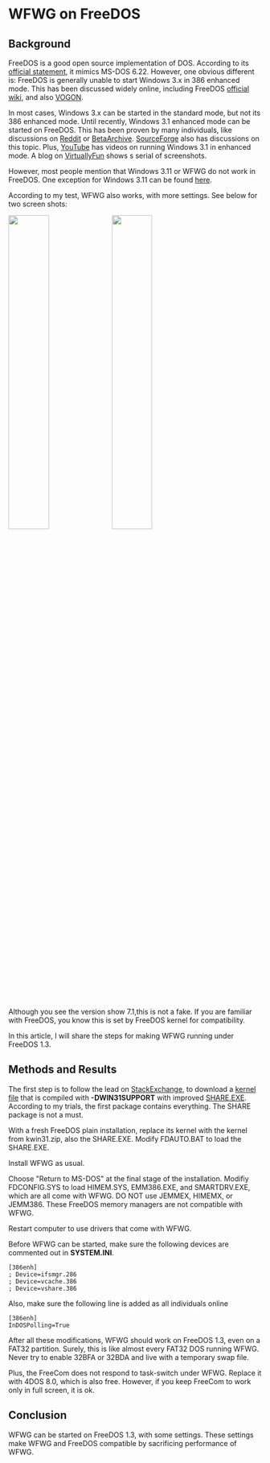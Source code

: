 # WFWG on FreeDOS

## Background
FreeDOS is a good open source implementation of DOS. According to its [official statement](http://wiki.freedos.org/wiki/index.php/FreeDOS_Spec), it mimics MS-DOS 6.22. However, one obvious different is: FreeDOS is generally unable to start Windows 3.x in 386 enhanced mode. This has been discussed widely online, including FreeDOS [official wiki](http://wiki.freedos.org/wiki/index.php/Windows), and also [VOGON](https://www.vogons.org/viewtopic.php?f=61&t=51577).

In most cases, Windows 3.x can be started in the standard mode, but not its 386 enhanced mode. Until recently, Windows 3.1 enhanced mode can be started on FreeDOS. This has been proven by many individuals, like discussions on [Reddit](https://www.reddit.com/r/FreeDos/comments/mv5nmj/is_it_possible_to_install_windows_31_on_freedos/) or [BetaArchive](https://www.betaarchive.com/forum/viewtopic.php?t=32105). [SourceForge](https://sourceforge.net/p/freedos/news/2021/07/windows-31-on-freedos/) also has discussions on this topic. Plus, [YouTube](https://www.youtube.com/watch?v=35OQjLYdvJ0) has videos on running Windows 3.1 in enhanced mode. A blog on [VirtuallyFun](https://virtuallyfun.com/2021/07/27/freedos-running-windows-3-1/) shows s serial of screenshots.

However, most people mention that Windows 3.11 or WFWG do not work in FreeDOS. One exception for Windows 3.11 can be found [here](https://danielectra.github.io/blog/windows-31-on-freedos). 

According to my test, WFWG also works, with more settings. See below for two screen shots:

<img src="https://github.com/pufengdu/RetroFuns/assets/5275359/2ef84b3a-6864-439e-a2fb-7c716f388d4e" width="40%" />

<img src="https://github.com/pufengdu/RetroFuns/assets/5275359/b99c8265-7fd0-4693-bdd0-746071bb92ee" width="40%" />

Although you see the version show 7.1,this is not a fake. If you are familiar with FreeDOS, you know this is set by FreeDOS kernel for compatibility. 

In this article, I will share the steps for making WFWG running under FreeDOS 1.3.

## Methods and Results

The first step is to follow the lead on [StackExchange](https://retrocomputing.stackexchange.com/questions/27480/how-to-use-start-windows-3-11-with-freedos), to download a [kernel file](https://pushbx.org/ecm/test/20230805.2/kwin31.zip) that is compiled with **-DWIN31SUPPORT** with improved [SHARE.EXE](https://pushbx.org/ecm/download/fdshare.zip). According to my trials, the first package contains everything. The SHARE package is not a must.

With a fresh FreeDOS plain installation, replace its kernel with the kernel from kwin31.zip, also the SHARE.EXE. Modify FDAUTO.BAT to load the SHARE.EXE. 

Install WFWG as usual. 

Choose "Return to MS-DOS" at the final stage of the installation. Modifiy FDCONFIG.SYS to load HIMEM.SYS, EMM386.EXE, and SMARTDRV.EXE, which are all come with WFWG. DO NOT use JEMMEX, HIMEMX, or JEMM386. These FreeDOS memory managers are not compatible with WFWG.

Restart computer to use drivers that come with WFWG.

Before WFWG can be started, make sure the following devices are commented out in **SYSTEM.INI**.

```
[386enh]
; Device=ifsmgr.286
; Device=vcache.386
; Device=vshare.386
```

Also, make sure the following line is added as all individuals online

```
[386enh]
InDOSPolling=True
```

After all these modifications, WFWG should work on FreeDOS 1.3, even on a FAT32 partition. Surely, this is like almost every FAT32 DOS running WFWG. Never try to enable 32BFA or 32BDA and live with a temporary swap file.

Plus, the FreeCom does not respond to task-switch under WFWG. Replace it with 4DOS 8.0, which is also free. However, if you keep FreeCom to work only in full screen, it is ok. 

## Conclusion

WFWG can be started on FreeDOS 1.3, with some settings. These settings make WFWG and FreeDOS compatible by sacrificing performance of WFWG.


